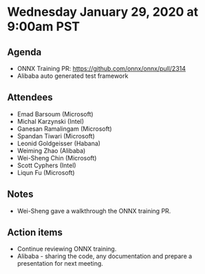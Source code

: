 <!--- SPDX-License-Identifier: Apache-2.0 -->

# Wednesday January 29, 2020 at 9:00am PST

## Agenda
* ONNX Training PR: https://github.com/onnx/onnx/pull/2314
* Alibaba auto generated test framework

## Attendees
* Emad Barsoum (Microsoft)
* Michal Karzynski (Intel)
* Ganesan Ramalingam (Microsoft)
* Spandan Tiwari (Microsoft)
* Leonid Goldgeisser (Habana)
* Weiming Zhao (Alibaba)
* Wei-Sheng Chin (Microsoft)
* Scott Cyphers (Intel)
* Liqun Fu (Microsoft)

## Notes
* Wei-Sheng gave a walkthrough the ONNX training PR.

## Action items
* Continue reviewing ONNX training.
* Alibaba - sharing the code, any documentation and prepare a presentation for next meeting.

